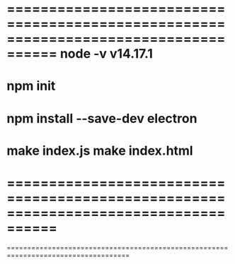 ====================================================================================
node -v 
v14.17.1
====================================================================================
npm init
====================================================================================
npm install --save-dev electron
====================================================================================
make index.js
make index.html
====================================================================================
====================================================================================
====================================================================================
====================================================================================
